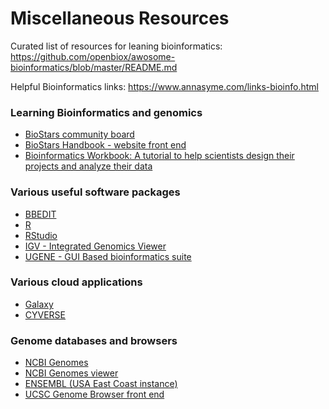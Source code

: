 # Miscellaneous Resources

Curated list of resources for leaning bioinformatics: https://github.com/openbiox/awosome-bioinformatics/blob/master/README.md

Helpful Bioinformatics links: https://www.annasyme.com/links-bioinfo.html

### Learning Bioinformatics and genomics

- [BioStars community board](https://www.biostars.org/)
- [BioStars Handbook - website front end](https://www.biostarhandbook.com/)
- [Bioinformatics Workbook: A tutorial to help scientists design their projects and analyze their data](https://bioinformaticsworkbook.org/#gsc.tab=0)

### Various useful software packages
- [BBEDIT](https://www.barebones.com/products/bbedit/)
- [R](https://cran.r-project.org/)
- [RStudio](https://www.rstudio.com/products/rstudio/)
- [IGV - Integrated Genomics Viewer](https://software.broadinstitute.org/software/igv/)
- [UGENE - GUI Based bioinformatics suite](http://ugene.net/)

### Various cloud applications
- [Galaxy](https://usegalaxy.org/)
- [CYVERSE](https://cyverse.org/)

### Genome databases and browsers
- [NCBI Genomes](https://www.ncbi.nlm.nih.gov/genome/)
- [NCBI Genomes viewer](https://www.ncbi.nlm.nih.gov/genome/gdv/)
- [ENSEMBL (USA East Coast instance)](http://useast.ensembl.org/index.html)
- [UCSC Genome Browser front end](https://genome.ucsc.edu/)


